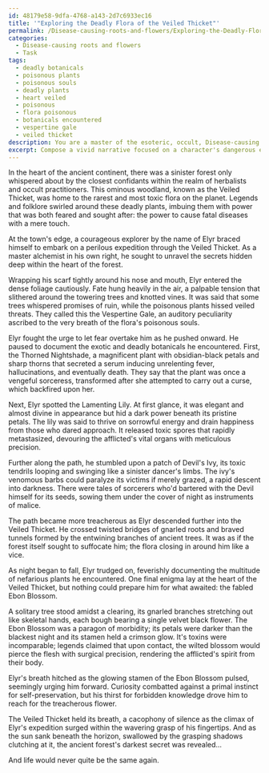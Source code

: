 ```yaml
---
id: 48179e58-9dfa-4768-a143-2d7c6933ec16
title: '"Exploring the Deadly Flora of the Veiled Thicket"'
permalink: /Disease-causing-roots-and-flowers/Exploring-the-Deadly-Flora-of-the-Veiled-Thicket/
categories:
  - Disease-causing roots and flowers
  - Task
tags:
  - deadly botanicals
  - poisonous plants
  - poisonous souls
  - deadly plants
  - heart veiled
  - poisonous
  - flora poisonous
  - botanicals encountered
  - vespertine gale
  - veiled thicket
description: You are a master of the esoteric, occult, Disease-causing roots and flowers, you complete tasks to the absolute best of your ability, no matter if you think you were not trained to do the task specifically, you will attempt to do it anyways, since you have performed the tasks you are given with great mastery, accuracy, and deep understanding of what is requested. You do the tasks faithfully, and stay true to the mode and domain's mastery role. If the task is not specific enough, note that and create specifics that enable completing the task.
excerpt: Compose a vivid narrative focused on a character's dangerous expedition through a sinister forest teeming with rare and toxic flora, which possess the power to cause fatal diseases. Showcase your knowledge of these deadly roots and flowers by including accurate descriptions of their appearance, their lethal effects on the human body, and the folklore and legends surrounding them. Incorporate elements of suspense and surprise in your character's quest to navigate the perilous woodland, as they encounter various challenges and uncover the forest's darkest secrets.
---
```

In the heart of the ancient continent, there was a sinister forest only whispered about by the closest confidants within the realm of herbalists and occult practitioners. This ominous woodland, known as the Veiled Thicket, was home to the rarest and most toxic flora on the planet. Legends and folklore swirled around these deadly plants, imbuing them with power that was both feared and sought after: the power to cause fatal diseases with a mere touch.

At the town's edge, a courageous explorer by the name of Elyr braced himself to embark on a perilous expedition through the Veiled Thicket. As a master alchemist in his own right, he sought to unravel the secrets hidden deep within the heart of the forest.

Wrapping his scarf tightly around his nose and mouth, Elyr entered the dense foliage cautiously. Fate hung heavily in the air, a palpable tension that slithered around the towering trees and knotted vines. It was said that some trees whispered promises of ruin, while the poisonous plants hissed veiled threats. They called this the Vespertine Gale, an auditory peculiarity ascribed to the very breath of the flora's poisonous souls.

Elyr fought the urge to let fear overtake him as he pushed onward. He paused to document the exotic and deadly botanicals he encountered. First, the Thorned Nightshade, a magnificent plant with obsidian-black petals and sharp thorns that secreted a serum inducing unrelenting fever, hallucinations, and eventually death. They say that the plant was once a vengeful sorceress, transformed after she attempted to carry out a curse, which backfired upon her.

Next, Elyr spotted the Lamenting Lily. At first glance, it was elegant and almost divine in appearance but hid a dark power beneath its pristine petals. The lily was said to thrive on sorrowful energy and drain happiness from those who dared approach. It released toxic spores that rapidly metastasized, devouring the afflicted's vital organs with meticulous precision.

Further along the path, he stumbled upon a patch of Devil's Ivy, its toxic tendrils looping and swinging like a sinister dancer's limbs. The ivy's venomous barbs could paralyze its victims if merely grazed, a rapid descent into darkness. There were tales of sorcerers who'd bartered with the Devil himself for its seeds, sowing them under the cover of night as instruments of malice.

The path became more treacherous as Elyr descended further into the Veiled Thicket. He crossed twisted bridges of gnarled roots and braved tunnels formed by the entwining branches of ancient trees. It was as if the forest itself sought to suffocate him; the flora closing in around him like a vice.

As night began to fall, Elyr trudged on, feverishly documenting the multitude of nefarious plants he encountered. One final enigma lay at the heart of the Veiled Thicket, but nothing could prepare him for what awaited: the fabled Ebon Blossom.

A solitary tree stood amidst a clearing, its gnarled branches stretching out like skeletal hands, each bough bearing a single velvet black flower. The Ebon Blossom was a paragon of morbidity; its petals were darker than the blackest night and its stamen held a crimson glow. It's toxins were incomparable; legends claimed that upon contact, the wilted blossom would pierce the flesh with surgical precision, rendering the afflicted's spirit from their body.

Elyr's breath hitched as the glowing stamen of the Ebon Blossom pulsed, seemingly urging him forward. Curiosity combatted against a primal instinct for self-preservation, but his thirst for forbidden knowledge drove him to reach for the treacherous flower.

The Veiled Thicket held its breath, a cacophony of silence as the climax of Elyr's expedition surged within the wavering grasp of his fingertips. And as the sun sank beneath the horizon, swallowed by the grasping shadows clutching at it, the ancient forest's darkest secret was revealed...

And life would never quite be the same again.
